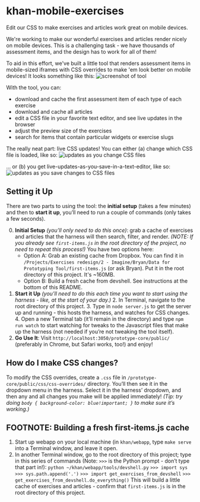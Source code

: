 # khan-mobile-exercises
Edit our CSS to make exercises and articles work great on mobile devices.

We're working to make our wonderful exercises and articles render nicely on mobile devices. This is a challenging task - we have thousands of assessment items, and the design has to work for all of them!

To aid in this effort, we've built a little tool that renders assessment items in mobile-sized iframes with CSS overrides to make 'em look better on mobile devices! It looks something like this:
![screenshot of tool](http://clrk.it/gUe1+)

With the tool, you can:
 - download and cache the first assessment item of each type of each exercise
 - download and cache all articles
 - edit a CSS file in your favorite text editor, and see live updates in the browser
 - adjust the preview size of the exercises
 - search for items that contain particular widgets or exercise slugs

The really neat part: live CSS updates! You can either (a) change which CSS file is loaded, like so:
![updates as you change CSS files](http://clrk.it/oz8y+)

... or (b) you get live-updates-as-you-save-in-a-text-editor, like so:
![updates as you save changes to CSS files](http://clrk.it/cEDD+)

## Setting it Up
There are two parts to using the tool: the **initial setup** (takes a few minutes) and then to **start it up**, you’ll need to run a couple of commands (only takes a few seconds).

0. **Initial Setup** _(you’ll only need to do this once)_: grab a cache of exercises and articles that the harness will then search, filter, and render. _(NOTE: If you already see `first-items.js` in the root directory of the project, no need to repeat this process!)_ You have two options here:
	* Option A: Grab an existing cache from Dropbox. You can find it in `/Projects/Exercises redesign/2 - Imagine/Bryan/Data for Prototyping Tool/first-items.js` (or ask Bryan). Put it in the root directory of this project. It's ~160MB.
	* Option B: Build a fresh cache from devshell. See instructions at the bottom of this README.
1. **Start it Up** _(you’ll need to do this each time you want to start using the harness - like, at the start of your day.)_
	2. In Terminal, navigate to the root directory of this project.
	3. Type in `node server.js` to get the server up and running - this hosts the harness, and watches for CSS changes.
	4. Open a new Terminal tab (it’ll remain in the directory) and type `npm run watch` to start watching for tweaks to the Javascript files that make up the harness (not needed if you’re not tweaking the tool itself).
2. **Go Use It**: Visit `http://localhost:3050/prototype-core/public/` (preferably in Chrome, but Safari works, too!) and enjoy!

## How do I make CSS changes?
To modify the CSS overrides, create a `.css` file in `/prototype-core/public/css/css-overrides/` directory. You’ll then see it in the dropdown menu in the harness. Select it in the harness’ dropdown, and then any and all changes you make will be applied immediately! _(Tip: try doing `body { background-color: blue!important; }` to make sure it’s working.)_

## FOOTNOTE: Building a fresh first-items.js cache
1. Start up webapp on your local machine (in `khan/webapp`, type `make serve` into a Terminal window, and leave it open.
2. In another Terminal window, go to the root directory of this project; type in this series of commands (Note: `>>>` is the Python prompt - don’t type that part in!):
		`python ~/khan/webapp/tools/devshell.py`
		`>>> import sys`
		`>>> sys.path.append('.')`
		`>>> import get_exercises_from_devshell`
		`>>> get_exercises_from_devshell.do_everything()`
	This will build a little cache of exercises and articles - confirm that `first-items.js` is in the root directory of this project.
